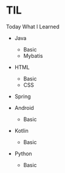 # TIL

Today What I Learned

- Java
  - Basic
  - Mybatis

- HTML
  - Basic
  - CSS
  
- Spring

- Android
  - Basic
  
- Kotlin
  - Basic
  
- Python
  - Basic
